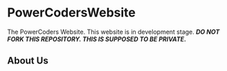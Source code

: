 # PowerCodersWebsite
The PowerCoders Website.
This website is in development stage.
***DO NOT FORK THIS REPOSITORY. THIS IS SUPPOSED TO BE PRIVATE.***
## About Us
